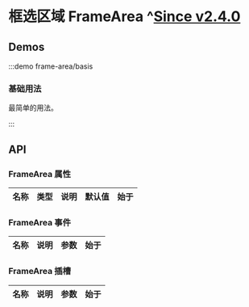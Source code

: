# 框选区域 FrameArea ^[Since v2.4.0](!s)

<!-- 请删除该注释，并描述组件的使用场景 -->

## Demos

:::demo frame-area/basis

### 基础用法

最简单的用法。

:::

## API

### FrameArea 属性

| 名称 | 类型 | 说明 | 默认值 | 始于 |
| ---- | ---- | ---- | ------ | ---- |

### FrameArea 事件

| 名称 | 说明 | 参数 | 始于 |
| ---- | ---- | ---- | ---- |

### FrameArea 插槽

| 名称 | 说明 | 参数 | 始于 |
| ---- | ---- | ---- | ---- |
